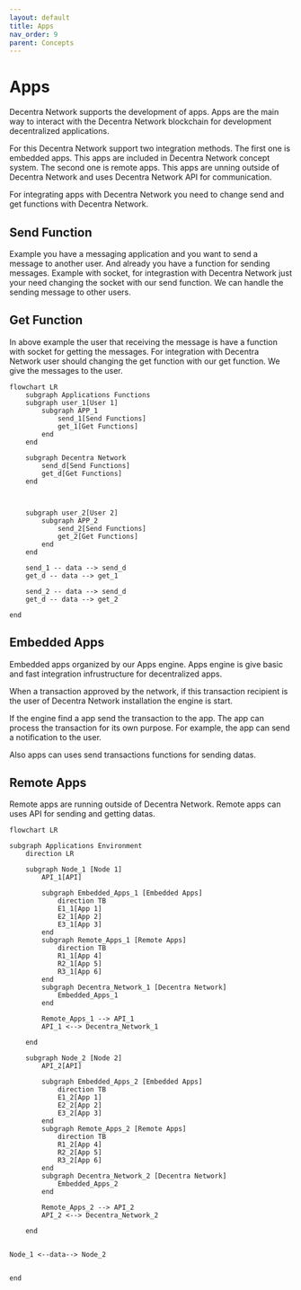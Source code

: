 ```yaml
---
layout: default
title: Apps
nav_order: 9
parent: Concepts
---
```


# Apps

Decentra Network supports the development of apps. Apps are the main way to interact with the Decentra Network blockchain for development decentralized applications.

For this Decentra Network support two integration methods. The first one is embedded apps. This apps are included in Decentra Network concept system. The second one is remote apps. This apps are unning outside of Decentra Network and uses Decentra Network API for communication.

For integrating apps with Decentra Network you need to change send and get functions with Decentra Network.

## Send Function

Example you have a messaging application and you want to send a message to another user. And already you have a function for sending messages. Example with socket, for integrastion with Decentra Network just your need changing the socket with our send function. We can handle the sending message to other users.

## Get Function

In above example the user that receiving the message is have a function with socket for getting the messages. For integration with Decentra Network user should changing the get function with our get function. We give the messages to the user.

```mermaid
flowchart LR
    subgraph Applications Functions
    subgraph user_1[User 1]
        subgraph APP_1
            send_1[Send Functions]
            get_1[Get Functions]
        end
    end

    subgraph Decentra Network
        send_d[Send Functions]
        get_d[Get Functions]
    end



    subgraph user_2[User 2]
        subgraph APP_2
            send_2[Send Functions]
            get_2[Get Functions]
        end
    end

    send_1 -- data --> send_d
    get_d -- data --> get_1

    send_2 -- data --> send_d
    get_d -- data --> get_2

end

```

## Embedded Apps

Embedded apps organized by our Apps engine. Apps engine is give basic and fast integration infrustructure for decentralized apps.

When a transaction approved by the network, if this transaction recipient is the user of Decentra Network installation the engine is start.

If the engine find a app send the transaction to the app. The app can process the transaction for its own purpose. For example, the app can send a notification to the user.

Also apps can uses send transactions functions for sending datas.

## Remote Apps

Remote apps are running outside of Decentra Network. Remote apps can uses API for sending and getting datas.

```mermaid
flowchart LR

subgraph Applications Environment
    direction LR

    subgraph Node_1 [Node 1]
        API_1[API]

        subgraph Embedded_Apps_1 [Embedded Apps]
            direction TB
            E1_1[App 1]
            E2_1[App 2]
            E3_1[App 3]
        end
        subgraph Remote_Apps_1 [Remote Apps]
            direction TB
            R1_1[App 4]
            R2_1[App 5]
            R3_1[App 6]
        end
        subgraph Decentra_Network_1 [Decentra Network]
            Embedded_Apps_1
        end

        Remote_Apps_1 --> API_1
        API_1 <--> Decentra_Network_1

    end

    subgraph Node_2 [Node 2]
        API_2[API]

        subgraph Embedded_Apps_2 [Embedded Apps]
            direction TB
            E1_2[App 1]
            E2_2[App 2]
            E3_2[App 3]
        end
        subgraph Remote_Apps_2 [Remote Apps]
            direction TB
            R1_2[App 4]
            R2_2[App 5]
            R3_2[App 6]
        end
        subgraph Decentra_Network_2 [Decentra Network]
            Embedded_Apps_2
        end

        Remote_Apps_2 --> API_2
        API_2 <--> Decentra_Network_2

    end


Node_1 <--data--> Node_2


end
```
